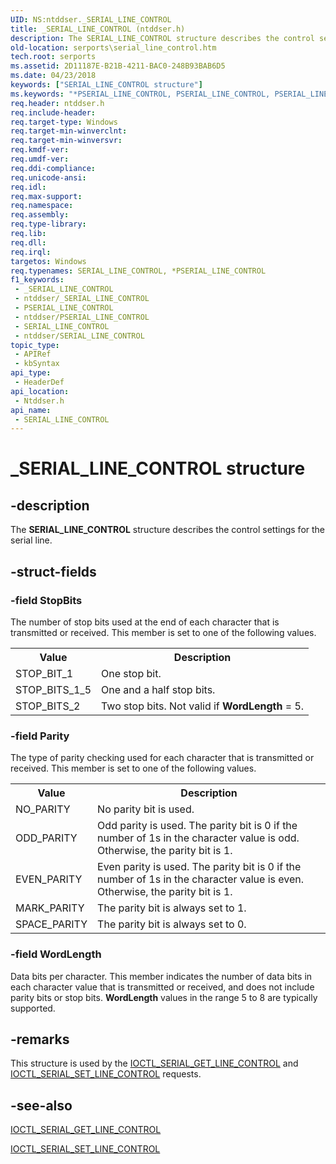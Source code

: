 ```yaml
---
UID: NS:ntddser._SERIAL_LINE_CONTROL
title: _SERIAL_LINE_CONTROL (ntddser.h)
description: The SERIAL_LINE_CONTROL structure describes the control settings for the serial line.
old-location: serports\serial_line_control.htm
tech.root: serports
ms.assetid: 2D11187E-B21B-4211-BAC0-248B93BAB6D5
ms.date: 04/23/2018
keywords: ["SERIAL_LINE_CONTROL structure"]
ms.keywords: "*PSERIAL_LINE_CONTROL, PSERIAL_LINE_CONTROL, PSERIAL_LINE_CONTROL structure pointer [Serial Ports], SERIAL_LINE_CONTROL, SERIAL_LINE_CONTROL structure [Serial Ports], _SERIAL_LINE_CONTROL, ntddser/PSERIAL_LINE_CONTROL, ntddser/SERIAL_LINE_CONTROL, serports.serial_line_control"
req.header: ntddser.h
req.include-header: 
req.target-type: Windows
req.target-min-winverclnt: 
req.target-min-winversvr: 
req.kmdf-ver: 
req.umdf-ver: 
req.ddi-compliance: 
req.unicode-ansi: 
req.idl: 
req.max-support: 
req.namespace: 
req.assembly: 
req.type-library: 
req.lib: 
req.dll: 
req.irql: 
targetos: Windows
req.typenames: SERIAL_LINE_CONTROL, *PSERIAL_LINE_CONTROL
f1_keywords:
 - _SERIAL_LINE_CONTROL
 - ntddser/_SERIAL_LINE_CONTROL
 - PSERIAL_LINE_CONTROL
 - ntddser/PSERIAL_LINE_CONTROL
 - SERIAL_LINE_CONTROL
 - ntddser/SERIAL_LINE_CONTROL
topic_type:
 - APIRef
 - kbSyntax
api_type:
 - HeaderDef
api_location:
 - Ntddser.h
api_name:
 - SERIAL_LINE_CONTROL
---
```


# _SERIAL_LINE_CONTROL structure


## -description

The <b>SERIAL_LINE_CONTROL</b> structure describes the control settings for the serial line.

## -struct-fields

### -field StopBits

The number of stop bits used at the end of each character that is transmitted or received. This member is set to one of the following values.

<table>
<tr>
<th>Value</th>
<th>Description</th>
</tr>
<tr>
<td>STOP_BIT_1</td>
<td>One stop bit.</td>
</tr>
<tr>
<td>STOP_BITS_1_5</td>
<td>One and a half stop bits.</td>
</tr>
<tr>
<td>STOP_BITS_2</td>
<td>Two stop bits. Not valid if <b>WordLength</b> = 5.</td>
</tr>
</table>

### -field Parity

The type of parity checking used for each character that is transmitted or received. This member is set to one of the following values.

<table>
<tr>
<th>Value</th>
<th>Description</th>
</tr>
<tr>
<td>NO_PARITY</td>
<td>No parity bit is used.</td>
</tr>
<tr>
<td>ODD_PARITY</td>
<td>Odd parity is used. The parity bit is 0 if the number of 1s in the character value is odd. Otherwise, the parity bit is 1.</td>
</tr>
<tr>
<td>EVEN_PARITY</td>
<td>Even parity is used. The parity bit is 0 if the number of 1s in the character value is even. Otherwise, the parity bit is 1.</td>
</tr>
<tr>
<td>MARK_PARITY</td>
<td>The parity bit is always set to 1.</td>
</tr>
<tr>
<td>SPACE_PARITY</td>
<td>The parity bit is always set to 0.</td>
</tr>
</table>

### -field WordLength

Data bits per character. This member indicates the number of data bits in each character value that is transmitted or received, and does not include parity bits or stop bits. <b>WordLength</b> values in the range 5 to 8 are typically supported.

## -remarks

This structure is used by the <a href="https://docs.microsoft.com/windows-hardware/drivers/ddi/ntddser/ni-ntddser-ioctl_serial_get_line_control">IOCTL_SERIAL_GET_LINE_CONTROL</a> and <a href="https://docs.microsoft.com/windows-hardware/drivers/ddi/ntddser/ni-ntddser-ioctl_serial_set_line_control">IOCTL_SERIAL_SET_LINE_CONTROL</a> requests.

## -see-also

<a href="https://docs.microsoft.com/windows-hardware/drivers/ddi/ntddser/ni-ntddser-ioctl_serial_get_line_control">IOCTL_SERIAL_GET_LINE_CONTROL</a>



<a href="https://docs.microsoft.com/windows-hardware/drivers/ddi/ntddser/ni-ntddser-ioctl_serial_set_line_control">IOCTL_SERIAL_SET_LINE_CONTROL</a>

